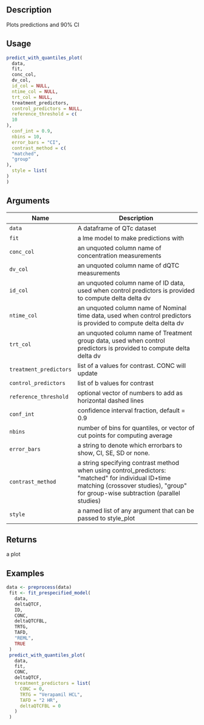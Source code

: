 ## Description

Plots predictions and 90% CI

## Usage

```r
predict_with_quantiles_plot(
  data,
  fit,
  conc_col,
  dv_col,
  id_col = NULL,
  ntime_col = NULL,
  trt_col = NULL,
  treatment_predictors,
  control_predictors = NULL,
  reference_threshold = c(
  10
),
  conf_int = 0.9,
  nbins = 10,
  error_bars = "CI",
  contrast_method = c(
  "matched",
  "group"
),
  style = list(
)
)
```

## Arguments

| Name | Description |
|------|-------------|
| `data` | A dataframe of QTc dataset |
| `fit` | a lme model to make predictions with |
| `conc_col` | an unquoted column name of concentration measurements |
| `dv_col` | an unquoted column name of dQTC measurements |
| `id_col` | an unquoted column name of ID data, used when control predictors is provided to compute delta delta dv |
| `ntime_col` | an unquoted column name of Nominal time data, used when control predictors is provided to compute delta delta dv |
| `trt_col` | an unquoted column name of Treatment group data, used when control predictors is provided to compute delta delta dv |
| `treatment_predictors` | list of a values for contrast. CONC will update |
| `control_predictors` | list of b values for contrast |
| `reference_threshold` | optional vector of numbers to add as horizontal dashed lines |
| `conf_int` | confidence interval fraction, default = 0.9 |
| `nbins` | number of bins for quantiles, or vector of cut points for computing average |
| `error_bars` | a string to denote which errorbars to show, CI, SE, SD or none. |
| `contrast_method` | a string specifying contrast method when using control_predictors: "matched" for individual ID+time matching (crossover studies), "group" for group-wise subtraction (parallel studies) |
| `style` | a named list of any argument that can be passed to style_plot |

## Returns

a plot

## Examples

```r
data <- preprocess(data)
 fit <- fit_prespecified_model(
   data,
   deltaQTCF,
   ID,
   CONC,
   deltaQTCFBL,
   TRTG,
   TAFD,
   "REML",
   TRUE
 )
 predict_with_quantiles_plot(
   data,
   fit,
   CONC,
   deltaQTCF,
   treatment_predictors = list(
     CONC = 0,
     TRTG = "Verapamil HCL",
     TAFD = "2 HR",
     deltaQTCFBL = 0
   )
 )
```


